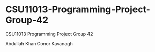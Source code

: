 # CSU11013-Programming-Project-Group-42
CSU11013 Programming Project Group 42

Abdullah Khan
Conor Kavanagh
